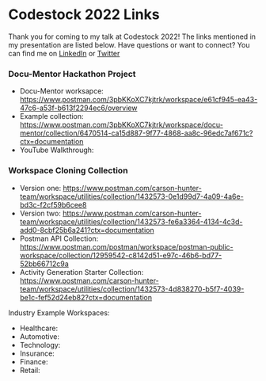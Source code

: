# Codestock 2022 Links
Thank you for coming to my talk at Codestock 2022! The links mentioned in my presentation are listed below. 
Have questions or want to connect? You can find me on [LinkedIn](https://www.linkedin.com/in/carsonhunter/) or [Twitter](https://twitter.com/carrrson)

### Docu-Mentor Hackathon Project
* Docu-Mentor worksapce: https://www.postman.com/3pbKKoXC7kjtrk/workspace/e61cf945-ea43-47c6-a53f-b613f2294ec6/overview
* Example collection: https://www.postman.com/3pbKKoXC7kjtrk/workspace/docu-mentor/collection/6470514-ca15d887-9f77-4868-aa8c-96edc7af671c?ctx=documentation
* YouTube Walkthrough:

### Workspace Cloning Collection
* Version one: https://www.postman.com/carson-hunter-team/workspace/utilities/collection/1432573-0e1d99d7-4a09-4a6e-bd3c-f2cf59b6cee8
* Version two: https://www.postman.com/carson-hunter-team/workspace/utilities/collection/1432573-fe6a3364-4134-4c3d-add0-8cbf25b6a241?ctx=documentation
* Postman API Collection: https://www.postman.com/postman/workspace/postman-public-workspace/collection/12959542-c8142d51-e97c-46b6-bd77-52bb66712c9a
* Activity Generation Starter Collection: https://www.postman.com/carson-hunter-team/workspace/utilities/collection/1432573-4d838270-b5f7-4039-be1c-fef52d24eb82?ctx=documentation


Industry Example Workspaces:
* Healthcare:
* Automotive: 
* Technology: 
* Insurance: 
* Finance: 
* Retail: 

###
